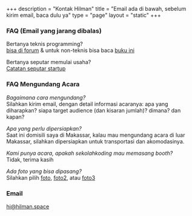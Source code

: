 +++
description = "Kontak Hilman"
title = "Email ada di bawah, sebelum kirim email, baca dulu ya"
type  = "page"
layout = "static"
+++

### FAQ (Email yang jarang dibalas)
Bertanya teknis programming? <br/>
[bisa di forum](https://sekolahkoding.com/forum) & untuk non-teknis bisa baca [buku ini](https://bit.ly/hadiah-programmer) 

Bertanya seputar memulai usaha?<br/>
[Catatan seputar startup](https://hilman.space/blog/startup)

### FAQ Mengundang Acara

*Bagaimana cara mengundang?*  
Silahkan kirim email, dengan detail informasi acaranya:
apa yang diharapkan? siapa target audience (dan kisaran jumlah)? dimana? dan kapan?


*Apa yang perlu dipersiapkan?*  
Saat ini domisili saya di Makassar, kalau mau mengundang acara di luar Makassar, silahkan dipersiapkan untuk transportasi dan akomodasinya.

*Kami punya acara, apakah sekolahkoding mau memasang booth?*  
Tidak, terima kasih

*Ada foto yang bisa dipasang?*  
Silahkan pilih [foto](/img/pp.png), [foto2](/img/foto.jpg), atau [foto3](/img/foto2.jpg)

### Email
hi@hilman.space
